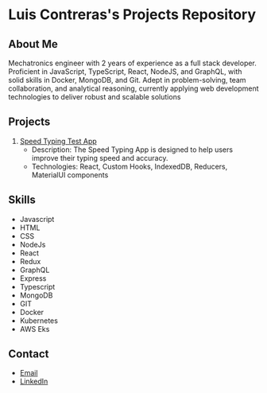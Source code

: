 # Luis Contreras's Projects Repository

## About Me
Mechatronics engineer with 2 years of experience as a full stack developer. Proficient in JavaScript, TypeScript, React,
NodeJS, and GraphQL, with solid skills in Docker, MongoDB, and Git. Adept in problem-solving, team collaboration, and
analytical reasoning, currently applying web development technologies to deliver robust and scalable solutions

## Projects
1. [Speed Typing Test App](https://github.com/lacontrerasDev/my-projects/blob/03d013b005a8a8071749f2ffc5592ddc782ba8b2/speed-typing/README.md)
   - Description: The Speed Typing App is designed to help users improve their typing speed and accuracy. 
   - Technologies: React, Custom Hooks, IndexedDB, Reducers, MaterialUI components



## Skills
- Javascript
- HTML
- CSS
- NodeJs
- React
- Redux
- GraphQL
- Express
- Typescript
- MongoDB
- GIT
- Docker
- Kubernetes
- AWS Eks
  

## Contact
- [Email](mailto:luis.contreras.a75@gmail.com)
- [LinkedIn](https://www.linkedin.com/in/luis-alberto-contreras-almazán-743ab2a0)


